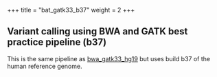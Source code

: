 
+++
title = "bat_gatk33_b37"
weight = 2
+++


## Variant calling using BWA and GATK best practice pipeline (b37)

This is the same pipeline as [bwa\_gatk33\_hg19][1] but uses build b37 of the human reference genome.

 [1]:   /documentation/pipelines/variant_calling/bwa_gatk33_hg19/